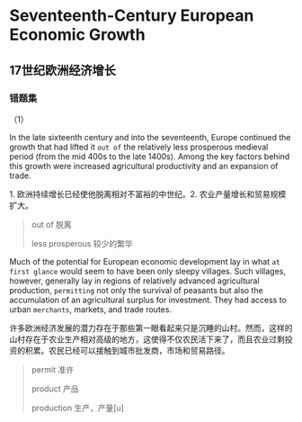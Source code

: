 # Seventeenth-Century European Economic Growth 

## 17世纪欧洲经济增长

### 错题集

（1）

In the late sixteenth century and into the seventeenth, Europe continued the growth that had lifted it `out of` the relatively less prosperous medieval period (from the mid 400s to the late 1400s). Among the key factors behind this growth were increased agricultural productivity and an expansion of trade.

1\. 欧洲持续增长已经使他脱离相对不富裕的中世纪。2\. 农业产量增长和贸易规模扩大。

> out of 脱离
>
> less prosperous 较少的繁华

 

Much of the potential for European economic development lay in what `at first glance` would seem to have been only sleepy villages. Such villages, however, generally lay in regions of relatively advanced agricultural production, `permitting` not only the survival of peasants but also the accumulation of an agricultural surplus for investment. They had access to urban `merchants`, markets, and trade routes.

许多欧洲经济发展的潜力存在于那些第一眼看起来只是沉睡的山村。然而，这样的山村存在于农业生产相对高级的地方，这使得不仅农民活下来了，而且农业过剩投资的积累。农民已经可以接触到城市批发商，市场和贸易路径。

> permit 准许
>
> product 产品
>
> production 生产，产量[u]